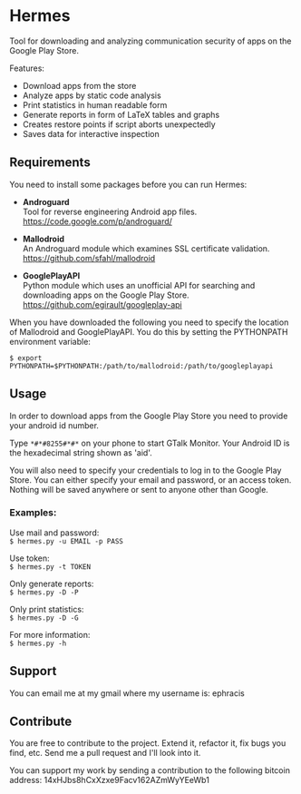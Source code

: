 Hermes
======
Tool for downloading and analyzing communication security of apps on
the Google Play Store.

Features:
* Download apps from the store
* Analyze apps by static code analysis
* Print statistics in human readable form
* Generate reports in form of LaTeX tables and graphs
* Creates restore points if script aborts unexpectedly
* Saves data for interactive inspection

## Requirements

You need to install some packages before you can run Hermes:

* **Androguard**<br/>
 Tool for reverse engineering Android app files.<br/>
 https://code.google.com/p/androguard/

* **Mallodroid**<br/>
 An Androguard module which examines SSL certificate validation.<br/>
 https://github.com/sfahl/mallodroid

* **GooglePlayAPI**<br/>
 Python module which uses an unofficial API for searching and downloading apps on the Google Play Store.<br/>
 https://github.com/egirault/googleplay-api

When you have downloaded the following you need to specify the location of Mallodroid and GooglePlayAPI. You do this by setting the PYTHONPATH environment variable:

`$ export PYTHONPATH=$PYTHONPATH:/path/to/mallodroid:/path/to/googleplayapi`

## Usage

In order to download apps from the Google Play Store you need
to provide your android id number.

Type `*#*#8255#*#*` on your phone to start GTalk Monitor.
Your Android ID is the hexadecimal string shown as 'aid'.

You will also need to specify your credentials to log in
to the Google Play Store. You can either specify your
email and password, or an access token. Nothing will be saved
anywhere or sent to anyone other than Google.

### Examples:

Use mail and password:<br/>
`$ hermes.py -u EMAIL -p PASS`

Use token:<br/>
`$ hermes.py -t TOKEN`

Only generate reports:<br/>
`$ hermes.py -D -P`

Only print statistics:<br/>
`$ hermes.py -D -G`

For more information:<br/>
`$ hermes.py -h`

## Support

You can email me at my gmail where my username is: ephracis

## Contribute

You are free to contribute to the project. Extend it, refactor it, fix bugs you find, etc.
Send me a pull request and I'll look into it.

You can support my work by sending a contribution to the following bitcoin address:
14xHJbs8hCxXzxe9Facv162AZmWyYEeWb1
